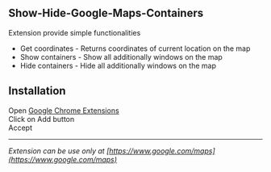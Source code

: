## Show-Hide-Google-Maps-Containers
Extension provide simple functionalities

* Get coordinates - Returns coordinates of current location on the map  
* Show containers - Show all additionally windows on the map
* Hide containers - Hide all additionally windows on the map

## Installation
Open [Google Chrome Extensions](https://chrome.google.com/webstore/detail/showhide-google-maps-cont/jbhobgelhikphpgncpefcgaiejemimhh)  
Click on Add button  
Accept
	

**  **
*Extension can be use only at [https://www.google.com/maps](https://www.google.com/maps)*